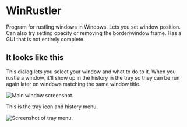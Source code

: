 # WinRustler

Program for rustling windows in Windows. Lets you set window position. Can also
try setting opacity or removing the border/window frame. Has a GUI that is not entirely complete.

## It looks like this

This dialog lets you select your window and what to do to it. When you rustle a window, it'll show up in the history in the tray so they can be run again later on windows matching the same window title.

![Main window screenshot.](https://bitbucket.org/repo/Lr8MR4/images/627039266-main-window.png)

This is the tray icon and history menu.

![Screenshot of tray menu.](https://bitbucket.org/repo/Lr8MR4/images/3470453786-tray.png)
